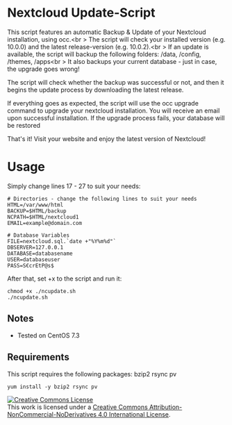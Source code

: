 # Nextcloud Update-Script

This script features an automatic Backup & Update of your Nextcloud installation, using occ.<br \>
The script will check your installed version (e.g. 10.0.0) and the latest release-version (e.g. 10.0.2).<br \>
If an update is available, the script will backup the following folders: /data, /config, /themes, /apps<br \>
It also backups your current database - just in case, the upgrade goes wrong!

The script will check whether the backup was successful or not, and then it begins the update process by downloading the latest release.

If everything goes as expected, the script will use the occ upgrade command to upgrade your nextcloud installation.  You will receive an email upon successful installation. If the upgrade process fails, your database will be restored

That's it! Visit your website and enjoy the latest version of Nextcloud!

# Usage
Simply change lines 17 - 27 to suit your needs:
```
# Directories - change the following lines to suit your needs
HTML=/var/www/html
BACKUP=$HTML/backup
NCPATH=$HTML/nextcloud1
EMAIL=example@domain.com

# Database Variables
FILE=nextcloud.sql.`date +"%Y%m%d"`
DBSERVER=127.0.0.1
DATABASE=databasename
USER=databaseuser
PASS=S€crEtP@s$
```

After that, set +x to the script and run it:
```
chmod +x ./ncupdate.sh
./ncupdate.sh
```

## Notes
* Tested on CentOS 7.3

## Requirements
This script requires the following packages: bzip2 rsync pv

```
yum install -y bzip2 rsync pv
```

<a rel="license" href="http://creativecommons.org/licenses/by-nc-nd/4.0/"><img alt="Creative Commons License" style="border-width:0" src="https://i.creativecommons.org/l/by-nc-nd/4.0/88x31.png" /></a><br />This work is licensed under a <a rel="license" href="http://creativecommons.org/licenses/by-nc-nd/4.0/">Creative Commons Attribution-NonCommercial-NoDerivatives 4.0 International License</a>.
